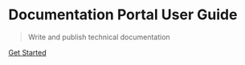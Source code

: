 # Documentation Portal User Guide

> Write and publish technical documentation

[Get Started](#what-is-the-documentation-portal)